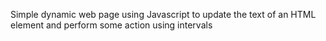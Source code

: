 Simple dynamic web page using Javascript to update the text of an HTML element and perform some action using intervals
